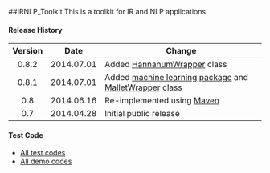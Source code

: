##﻿IRNLP_Toolkit
This is a toolkit for IR and NLP applications.

#### Release History
| Version  | Date       | Change |
|:--------:|:----------:| ------ |
| 0.8.2    | 2014.07.01 | Added [HannanumWrapper](../../tree/master/src/main/java/kr/jihee/irnlp_toolkit/nlp/HannanumWrapper.java) class |
| 0.8.1    | 2014.07.01 | Added [machine learning package](../../tree/master/src/main/java/kr/jihee/irnlp_toolkit/ml) and [MalletWrapper](../../tree/master/src/main/java/kr/jihee/irnlp_toolkit/ml/MalletWrapper.java) class |
| 0.8      | 2014.06.16 | Re-implemented using [Maven](http://en.wikipedia.org/wiki/Apache_Maven) |
| 0.7      | 2014.04.28 | Initial public release |

#### Test Code
* [All test codes](../../tree/master/src/test/java/kr/jihee/irnlp_toolkit)
* [All demo codes](../../tree/master/src/test/java/kr/jihee/irnlp_toolkit/demo)
